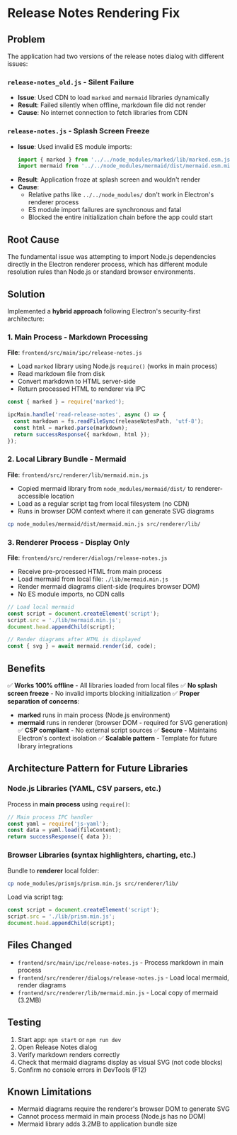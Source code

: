 # Release Notes Rendering Fix

## Problem

The application had two versions of the release notes dialog with different issues:

### `release-notes_old.js` - Silent Failure
- **Issue**: Used CDN to load `marked` and `mermaid` libraries dynamically
- **Result**: Failed silently when offline, markdown file did not render
- **Cause**: No internet connection to fetch libraries from CDN

### `release-notes.js` - Splash Screen Freeze
- **Issue**: Used invalid ES module imports:
  ```javascript
  import { marked } from '../../node_modules/marked/lib/marked.esm.js';
  import mermaid from '../../node_modules/mermaid/dist/mermaid.esm.min.mjs';
  ```
- **Result**: Application froze at splash screen and wouldn't render
- **Cause**:
  - Relative paths like `../../node_modules/` don't work in Electron's renderer process
  - ES module import failures are synchronous and fatal
  - Blocked the entire initialization chain before the app could start

## Root Cause

The fundamental issue was attempting to import Node.js dependencies directly in the Electron renderer process, which has different module resolution rules than Node.js or standard browser environments.

## Solution

Implemented a **hybrid approach** following Electron's security-first architecture:

### 1. Main Process - Markdown Processing
**File**: `frontend/src/main/ipc/release-notes.js`

- Load `marked` library using Node.js `require()` (works in main process)
- Read markdown file from disk
- Convert markdown to HTML server-side
- Return processed HTML to renderer via IPC

```javascript
const { marked } = require('marked');

ipcMain.handle('read-release-notes', async () => {
  const markdown = fs.readFileSync(releaseNotesPath, 'utf-8');
  const html = marked.parse(markdown);
  return successResponse({ markdown, html });
});
```

### 2. Local Library Bundle - Mermaid
**File**: `frontend/src/renderer/lib/mermaid.min.js`

- Copied mermaid library from `node_modules/mermaid/dist/` to renderer-accessible location
- Load as a regular script tag from local filesystem (no CDN)
- Runs in browser DOM context where it can generate SVG diagrams

```bash
cp node_modules/mermaid/dist/mermaid.min.js src/renderer/lib/
```

### 3. Renderer Process - Display Only
**File**: `frontend/src/renderer/dialogs/release-notes.js`

- Receive pre-processed HTML from main process
- Load mermaid from local file: `./lib/mermaid.min.js`
- Render mermaid diagrams client-side (requires browser DOM)
- No ES module imports, no CDN calls

```javascript
// Load local mermaid
const script = document.createElement('script');
script.src = './lib/mermaid.min.js';
document.head.appendChild(script);

// Render diagrams after HTML is displayed
const { svg } = await mermaid.render(id, code);
```

## Benefits

✅ **Works 100% offline** - All libraries loaded from local files
✅ **No splash screen freeze** - No invalid imports blocking initialization
✅ **Proper separation of concerns**:
  - **marked** runs in main process (Node.js environment)
  - **mermaid** runs in renderer (browser DOM - required for SVG generation)
✅ **CSP compliant** - No external script sources
✅ **Secure** - Maintains Electron's context isolation
✅ **Scalable pattern** - Template for future library integrations

## Architecture Pattern for Future Libraries

### Node.js Libraries (YAML, CSV parsers, etc.)
Process in **main process** using `require()`:

```javascript
// Main process IPC handler
const yaml = require('js-yaml');
const data = yaml.load(fileContent);
return successResponse({ data });
```

### Browser Libraries (syntax highlighters, charting, etc.)
Bundle to **renderer** local folder:

```bash
cp node_modules/prismjs/prism.min.js src/renderer/lib/
```

Load via script tag:
```javascript
const script = document.createElement('script');
script.src = './lib/prism.min.js';
document.head.appendChild(script);
```

## Files Changed

- `frontend/src/main/ipc/release-notes.js` - Process markdown in main process
- `frontend/src/renderer/dialogs/release-notes.js` - Load local mermaid, render diagrams
- `frontend/src/renderer/lib/mermaid.min.js` - Local copy of mermaid (3.2MB)

## Testing

1. Start app: `npm start` or `npm run dev`
2. Open Release Notes dialog
3. Verify markdown renders correctly
4. Check that mermaid diagrams display as visual SVG (not code blocks)
5. Confirm no console errors in DevTools (F12)

## Known Limitations

- Mermaid diagrams require the renderer's browser DOM to generate SVG
- Cannot process mermaid in main process (Node.js has no DOM)
- Mermaid library adds 3.2MB to application bundle size
